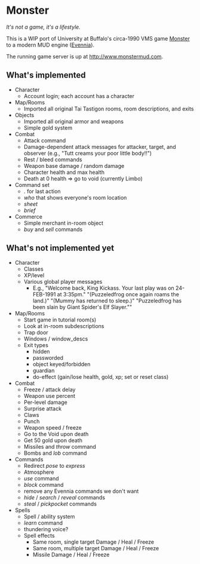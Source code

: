 # Monster

*It's not a game, it's a lifestyle.*

This is a WIP port of University at Buffalo's circa-1990 VMS game [Monster](http://www.skrenta.com/monster/) to a modern MUD engine ([Evennia](https://github.com/evennia/evennia)).

The running game server is up at http://www.monstermud.com.

## What's implemented

* Character
  * Account login; each account has a character
* Map/Rooms
  * Imported all original Tai Tastigon rooms, room descriptions, and exits
* Objects
  * Imported all original armor and weapons
  * Simple gold system
* Combat
  * Attack command
  * Damage-dependent attack messages for attacker, target, and observer (e.g., "Tutt creams your poor little body!!")
  * Rest / bleed commands
  * Weapon base damage / random damage
  * Character health and max health
  * Death at 0 health => go to void (currently Limbo)
* Command set
  * *.* for last action
  * *who* that shows everyone's room location
  * *sheet*
  * *brief*
* Commerce
  * Simple merchant in-room object
  * *buy* and *sell* commands


## What's not implemented yet

* Character
  * Classes
  * XP/level
  * Various global player messages
    * E.g., "Welcome back, King Kickass.  Your last play was on 24-FEB-1991 at 3:35pm." "(Puzzeledfrog once again roams the land.)" "(Mummy has returned to sleep.)" "Puzzeledfrog has been slain by Giant Spider's Elf Slayer.""
* Map/Rooms
  * Start game in tutorial room(s)
  * Look at in-room subdescriptions
  * Trap door
  * Windows / window_descs
  * Exit types
    * hidden
    * passworded
    * object keyed/forbidden
    * guardian
    * do-effect (gain/lose health, gold, xp; set or reset class)
* Combat
  * Freeze / attack delay
  * Weapon use percent
  * Per-level damage
  * Surprise attack
  * Claws
  * Punch
  * Weapon speed / freeze
  * Go to the Void upon death
  * Get 50 gold upon death
  * Missiles and *throw* command
  * Bombs and *lob* command
* Commands
  * Redirect *pose* to *express*
  * Atmosphere
  * *use* command
  * *block* command
  * remove any Evennia commands we don't want
  * *hide* / *search* / *reveal* commands
  * *steal* / *pickpocket* commands
* Spells
  * Spell / ability system
  * *learn* command
  * thundering voice?
  * Spell effects
    * Same room, single target Damage / Heal / Freeze
    * Same room, multiple target Damage / Heal / Freeze
    * Missile Damage / Heal / Freeze
